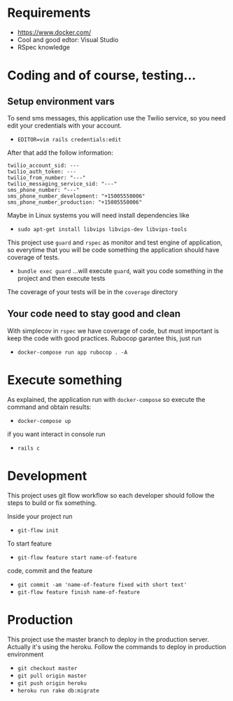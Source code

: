 # Requirements

- https://www.docker.com/
- Cool and good edtor: Visual Studio
- RSpec knowledge

# Coding and of course, testing...
## Setup environment vars

To send sms messages, this application use the Twilio service, so you need edit your credentials with your account.

- `EDITOR=vim rails credentials:edit`

After that add the follow information:

```
twilio_account_sid: ---
twilio_auth_token: ---
twilio_from_number: "---"
twilio_messaging_service_sid: "---"
sms_phone_number: "---"
sms_phone_number_development: "+15005550006"
sms_phone_number_production: "+15005550006"
```

Maybe in Linux systems you will need install dependencies like

- `sudo apt-get install libvips libvips-dev libvips-tools`

This project use `guard` and `rspec` as monitor and test engine of application, so everytime that you will be code something the application should have coverage of tests.

- `bundle exec guard`
  ...will execute `guard`, wait you code something in the project and then execute tests

The coverage of your tests will be in the `coverage` directory

## Your code need to stay good and clean

With simplecov in `rspec` we have coverage of code, but must important is keep the code with good practices. Rubocop garantee this, just run

- `docker-compose run app rubocop . -A`

# Execute something

As explained, the application run with `docker-compose` so execute the command and obtain results:

- `docker-compose up`

if you want interact in console run

- `rails c`

# Development

This project uses git flow workflow so each developer should follow the steps to build or fix something.

Inside your project run

- `git-flow init`

To start feature

- `git-flow feature start name-of-feature`

code, commit and the feature

- `git commit -am 'name-of-feature fixed with short text'`
- `git-flow feature finish name-of-feature`

# Production

This project use the master branch to deploy in the production server. Actually it's using the heroku. Follow the commands to deploy in production environment

- `git checkout master`
- `git pull origin master`
- `git push origin heroku`
- `heroku run rake db:migrate`
